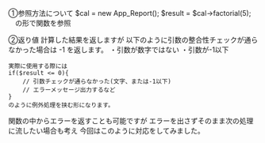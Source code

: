 ①参照方法について
	$cal = new App_Report();
	$result = $cal->factorial(5);
　の形で関数を参照

②返り値
	計算した結果を返しますが
	以下のように引数の整合性チェックが通らなかった場合は -1 を返します。
	・引数が数字ではない
	・引数が-1以下

	実際に使用する際には
	if($result <= 0){
		// 引数チェックが通らなかった(文字、または-1以下)
		// エラーメッセージ出力するなど
	}
	のように例外処理を挟む形になります。

関数の中からエラーを返すことも可能ですが
エラーを出さずそのまま次の処理に流したい場合も考え
今回はこのように対応をしてみました。
